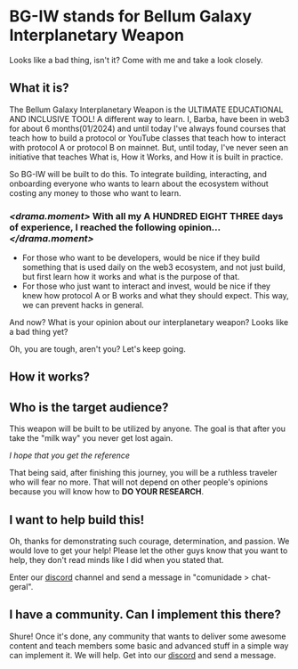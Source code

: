 # BG-IW stands for Bellum Galaxy Interplanetary Weapon

Looks like a bad thing, isn't it? Come with me and take a look closely.

## What it is?
The Bellum Galaxy Interplanetary Weapon is the ULTIMATE EDUCATIONAL AND INCLUSIVE TOOL!
A different way to learn. I, Barba, have been in web3 for about 6 months(01/2024) and until today I've always found courses that teach how to build a protocol or YouTube classes that teach how to interact with protocol A or protocol B on mainnet. But, until today, I've never seen an initiative that teaches What is, How it Works, and How it is built in practice.

So BG-IW will be built to do this. To integrate building, interacting, and onboarding everyone who wants to learn about the ecosystem without costing any money to those who want to learn.

### *<drama.moment>* With all my A HUNDRED EIGHT THREE days of experience, I reached the following opinion...*</drama.moment>*
- For those who want to be developers, would be nice if they build something that is used daily on the web3 ecosystem, and not just build, but first learn how it works and what is the purpose of that.
- For those who just want to interact and invest, would be nice if they knew how protocol A or B works and what they should expect. This way, we can prevent hacks in general.

And now? What is your opinion about our interplanetary weapon? Looks like a bad thing yet?

Oh, you are tough, aren't you? Let's keep going.

## How it works?

## Who is the target audience?
This weapon will be built to be utilized by anyone. The goal is that after you take the "milk way" you never get lost again.

*I hope that you get the reference*

That being said, after finishing this journey, you will be a ruthless traveler who will fear no more. That will not depend on other people's opinions because you will know how to **DO YOUR RESEARCH**.

## I want to help build this!
Oh, thanks for demonstrating such courage, determination, and passion. We would love to get your help!
Please let the other guys know that you want to help, they don't read minds like I did when you stated that.

Enter our [discord](https://discord.gg/H2UpdzbbRJ) channel and send a message in "comunidade > chat-geral".

## I have a community. Can I implement this there?
Shure! Once it's done, any community that wants to deliver some awesome content and teach members some basic and advanced stuff in a simple way can implement it. We will help. Get into our [discord](https://discord.gg/H2UpdzbbRJ) and send a message.
